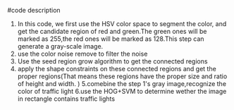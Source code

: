 #code description
1. In this code, we first use the HSV color space to segment the color, and get the candidate region of red and green.The
green ones will be marked as 255,the red ones will be marked as 128.This step can generate a gray-scale image.
2. use the color noise remove to filter the noise
3. Use the seed region grow algorithm to get the connected regions
4. apply the shape constraints on these connected regions and get the proper regions(That means these regions have the 
proper size and ratio of height and width. )
5.comebine the step 1's gray image,recognize the color of traffic light
6.use the HOG+SVM to determine wether the image in rectangle contains traffic lights
